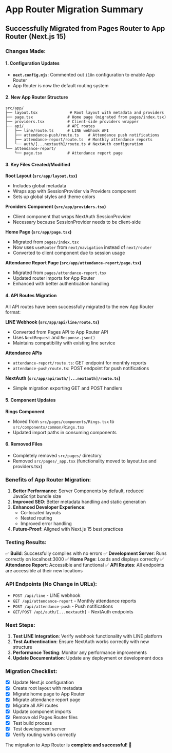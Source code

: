 # App Router Migration Summary

## Successfully Migrated from Pages Router to App Router (Next.js 15)

### Changes Made:

#### 1. **Configuration Updates**
- **`next.config.mjs`**: Commented out `i18n` configuration to enable App Router
- App Router is now the default routing system

#### 2. **New App Router Structure**
```
src/app/
├── layout.tsx              # Root layout with metadata and providers
├── page.tsx               # Home page (migrated from pages/index.tsx)
├── providers.tsx          # Client-side providers wrapper
├── api/                   # API routes
│   ├── line/route.ts      # LINE webhook API
│   ├── attendance-push/route.ts    # Attendance push notifications
│   ├── attendance-report/route.ts  # Monthly attendance reports
│   └── auth/[...nextauth]/route.ts # NextAuth configuration
└── attendance-report/
    └── page.tsx           # Attendance report page
```

#### 3. **Key Files Created/Modified**

**Root Layout (`src/app/layout.tsx`)**
- Includes global metadata
- Wraps app with SessionProvider via Providers component
- Sets up global styles and theme colors

**Providers Component (`src/app/providers.tsx`)**
- Client component that wraps NextAuth SessionProvider
- Necessary because SessionProvider needs to be client-side

**Home Page (`src/app/page.tsx`)**
- Migrated from `pages/index.tsx`
- Now uses `useRouter` from `next/navigation` instead of `next/router`
- Converted to client component due to session usage

**Attendance Report Page (`src/app/attendance-report/page.tsx`)**
- Migrated from `pages/attendance-report.tsx`
- Updated router imports for App Router
- Enhanced with better authentication handling

#### 4. **API Routes Migration**

All API routes have been successfully migrated to the new App Router format:

**LINE Webhook (`src/app/api/line/route.ts`)**
- Converted from Pages API to App Router API
- Uses `NextRequest` and `Response.json()`
- Maintains compatibility with existing line service

**Attendance APIs**
- `attendance-report/route.ts`: GET endpoint for monthly reports
- `attendance-push/route.ts`: POST endpoint for push notifications

**NextAuth (`src/app/api/auth/[...nextauth]/route.ts`)**
- Simple migration exporting GET and POST handlers

#### 5. **Component Updates**

**Rings Component**
- Moved from `src/pages/components/Rings.tsx` to `src/components/common/Rings.tsx`
- Updated import paths in consuming components

#### 6. **Removed Files**
- Completely removed `src/pages/` directory
- Removed `src/pages/_app.tsx` (functionality moved to layout.tsx and providers.tsx)

### Benefits of App Router Migration:

1. **Better Performance**: Server Components by default, reduced JavaScript bundle size
2. **Improved SEO**: Better metadata handling and static generation
3. **Enhanced Developer Experience**: 
   - Co-located layouts
   - Nested routing
   - Improved error handling
4. **Future-Proof**: Aligned with Next.js 15 best practices

### Testing Results:

✅ **Build**: Successfully compiles with no errors
✅ **Development Server**: Runs correctly on localhost:3000
✅ **Home Page**: Loads and displays correctly
✅ **Attendance Report**: Accessible and functional
✅ **API Routes**: All endpoints are accessible at their new locations

### API Endpoints (No Change in URLs):

- `POST /api/line` - LINE webhook
- `GET /api/attendance-report` - Monthly attendance reports
- `POST /api/attendance-push` - Push notifications
- `GET/POST /api/auth/[...nextauth]` - NextAuth endpoints

### Next Steps:

1. **Test LINE Integration**: Verify webhook functionality with LINE platform
2. **Test Authentication**: Ensure NextAuth works correctly with new structure
3. **Performance Testing**: Monitor any performance improvements
4. **Update Documentation**: Update any deployment or development docs

### Migration Checklist:

- [x] Update Next.js configuration
- [x] Create root layout with metadata
- [x] Migrate home page to App Router
- [x] Migrate attendance report page
- [x] Migrate all API routes
- [x] Update component imports
- [x] Remove old Pages Router files
- [x] Test build process
- [x] Test development server
- [x] Verify routing works correctly

The migration to App Router is **complete and successful**! 🎉
